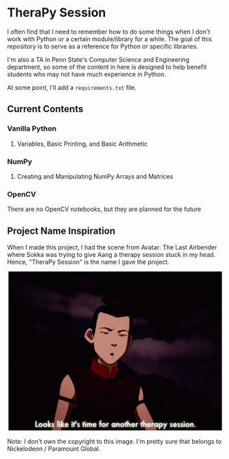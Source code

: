 # TheraPy Session

I often find that I need to remember how to do some things when I don't work with Python or a certain module/library for a while. The goal of this repository is to serve as a reference for Python or specific libraries.

I'm also a TA in Penn State's Computer Science and Engineering department, so some of the content in here is designed to help benefit students who may not have much experience in Python.

At some point, I'll add a `requirements.txt` file.

## Current Contents
### Vanilla Python
1. Variables, Basic Printing, and Basic Arithmetic

### NumPy
1. Creating and Manipulating NumPy Arrays and Matrices

### OpenCV
There are no OpenCV notebooks, but they are planned for the future

## Project Name Inspiration
When I made this project, I had the scene from Avatar: The Last Airbender where Sokka was trying to give Aang a therapy session stuck in my head. Hence, "TheraPy Session" is the name I gave the project.

<p align="center">
  <img src="./resources/readme_therapy_session.gif" alt="A gif of Sokka saying &quot;Looks like it's time for another therapy session.&quot;"/>
</p>

Note: I don't own the copyright to this image. I'm pretty sure that belongs to Nickelodeon / Paramount Global.